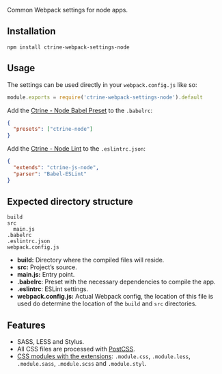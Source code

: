 Common Webpack settings for node apps.

## Installation

```shell
npm install ctrine-webpack-settings-node
```

## Usage

The settings can be used directly in your `webpack.config.js` like so:

```Javascript
module.exports = require('ctrine-webpack-settings-node').default
```

Add the [Ctrine - Node Babel Preset](https://github.com/ctrine/babel-presets) to
the `.babelrc`:

```json
{
  "presets": ["ctrine-node"]
}
```

Add the [Ctrine - Node Lint](https://github.com/ctrine/lint-config) to the
`.eslintrc.json`:

```json
{
  "extends": "ctrine-js-node",
  "parser": "Babel-ESLint"
}
```

## Expected directory structure

```
build
src
  main.js
.babelrc
.eslintrc.json
webpack.config.js
```
* **build:** Directory where the compiled files will reside.
* **src:** Project’s source.
* **main.js:** Entry point.
* **.babelrc**: Preset with the necessary dependencies to compile the app.
* **.eslintrc**: ESLint settings.
* **webpack.config.js:** Actual Webpack config, the location of this file is
  used do determine the location of the `build` and `src` directories.

## Features

* SASS, LESS and Stylus.
* All CSS files are processed with [PostCSS](https://github.com/postcss/postcss).
* [CSS modules with the extensions][css-modules-extensions]: `.module.css`,
  `.module.less`, `.module.sass`, `.module.scss`
  and `.module.styl`.

[css-modules-extensions]: https://github.com/css-modules/css-modules/issues/229#issuecomment-304040593

